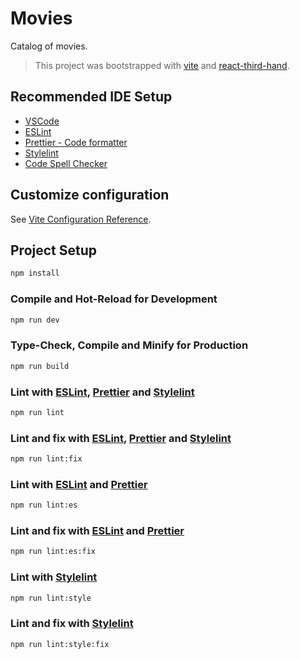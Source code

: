 # Movies

Catalog of movies.

> This project was bootstrapped with [vite](https://github.com/vitejs/vite) and [react-third-hand](https://github.com/YaroslavWeb/react-third-hand).

## Recommended IDE Setup

- [VSCode](https://code.visualstudio.com/)
- [ESLint](https://marketplace.visualstudio.com/items?itemName=dbaeumer.vscode-eslint)
- [Prettier - Code formatter](https://marketplace.visualstudio.com/items?itemName=esbenp.prettier-vscode)
- [Stylelint](https://marketplace.visualstudio.com/items?itemName=stylelint.vscode-stylelint)
- [Code Spell Checker](https://marketplace.visualstudio.com/items?itemName=streetsidesoftware.code-spell-checker)

## Customize configuration

See [Vite Configuration Reference](https://vitejs.dev/config/).

## Project Setup

```sh
npm install
```

### Compile and Hot-Reload for Development

```sh
npm run dev
```

### Type-Check, Compile and Minify for Production

```sh
npm run build
```

### Lint with [ESLint](https://eslint.org/), [Prettier](https://prettier.io/) and [Stylelint](https://stylelint.io/)

```sh
npm run lint
```

### Lint and fix with [ESLint](https://eslint.org/), [Prettier](https://prettier.io/) and [Stylelint](https://stylelint.io/)

```sh
npm run lint:fix
```

### Lint with [ESLint](https://eslint.org/) and [Prettier](https://prettier.io/)

```sh
npm run lint:es
```

### Lint and fix with [ESLint](https://eslint.org/) and [Prettier](https://prettier.io/)

```sh
npm run lint:es:fix
```

### Lint with [Stylelint](https://stylelint.io/)

```sh
npm run lint:style
```

### Lint and fix with [Stylelint](https://stylelint.io/)

```sh
npm run lint:style:fix
```
